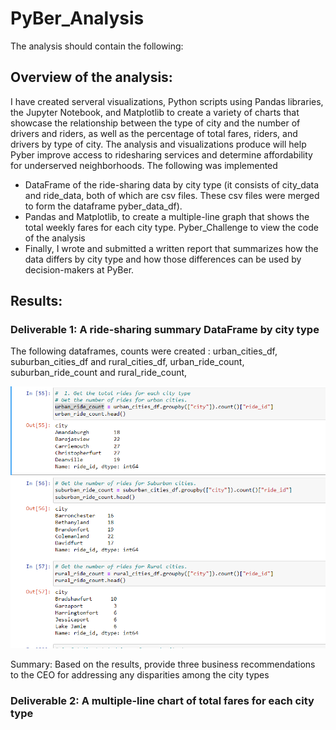 # PyBer_Analysis
The analysis should contain the following:

## Overview of the analysis: 

I have created serveral visualizations, Python scripts using Pandas libraries, the Jupyter Notebook, and Matplotlib to create a variety of charts that showcase the relationship between the type of city and the number of drivers and riders, as well as the percentage of total fares, riders, and drivers by type of city. The analysis and visualizations produce will help Pyber improve access to ridesharing services and determine affordability for underserved neighborhoods. The following was implemented 
- DataFrame of the ride-sharing data by city type (it consists of city_data and ride_data, both of which are csv files. These csv files were merged to form the dataframe  pyber_data_df).
- Pandas and Matplotlib, to create a multiple-line graph that shows the total weekly fares for each city type. Pyber_Challenge to view the code of the analysis
- Finally, I wrote and submitted a written report that summarizes how the data differs by city type and how those differences can be used by decision-makers at PyBer.

## Results: 
### Deliverable 1: A ride-sharing summary DataFrame by city type
The following dataframes, counts were created : urban_cities_df, suburban_cities_df and rural_cities_df, urban_ride_count, suburban_ride_count and rural_ride_count, 

![Number of Rides per city](https://github.com/JaredTMurray/PyBer_Analysis/blob/main/analysis/Number_rides_cities%20.png)

Summary: Based on the results, provide three business recommendations to the CEO for addressing any disparities among the city types



### Deliverable 2: A multiple-line chart of total fares for each city type
